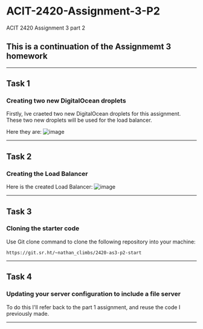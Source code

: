# ACIT-2420-Assignment-3-P2
ACIT 2420 Assignment 3 part 2

## This is a continuation of the Assignmemt 3 homework

---

## Task 1

### Creating two new DigitalOcean droplets

 Firstly, Ive craeted two new DigitalOcean droplets for this assignment. These two new droplets will be used for the load balancer.

Here they are:
![image](https://github.com/user-attachments/assets/02e5bb1c-bf04-4171-82f8-5713fb249fac)

---

## Task 2

### Creating the Load Balancer

Here is the created Load Balancer:
![image](https://github.com/user-attachments/assets/5b7d00c9-6223-49b7-8310-94c3a381186e)

---

## Task 3

### Cloning the starter code

Use Git clone command to clone the following repository into your machine:

```
https://git.sr.ht/~nathan_climbs/2420-as3-p2-start
```
---

## Task 4

### Updating your server configuration to include a file server

To do this I'll refer back to the part 1 assignment, and reuse the code I previously made.

---

